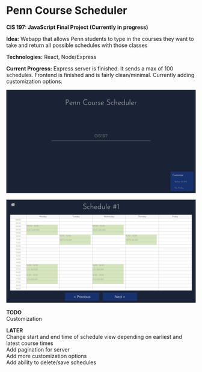 # Penn Course Scheduler

**CIS 197: JavaScript Final Project (Currently in progress)**

**Idea:** Webapp that allows Penn students to type in the courses they want to take and return all possible schedules with those classes

**Technologies:** React, Node/Express

**Current Progress:** Express server is finished. It sends a max of 100 schedules. Frontend is finished and is fairly clean/minimal. Currently adding customization options.

![Search Screen](/media/home.png)

![Scheduler Screen](/media/schedule.png)

**TODO**  
Customization

**LATER**  
Change start and end time of schedule view depending on earliest and latest course times  
Add pagination for server  
Add more customization options  
Add ability to delete/save schedules
